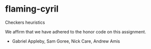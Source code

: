 flaming-cyril
=============

Checkers heuristics


We affirm that we have adhered to the honor code on this assignment.  
-  Gabriel Appleby, Sam Goree, Nick Care, Andrew Amis 
